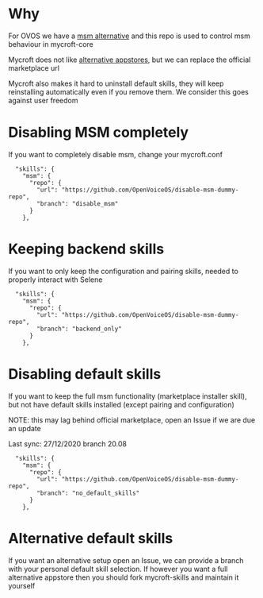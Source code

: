 # Why

For OVOS we have a [msm alternative](https://github.com/OpenVoiceOS/ovos_skill_manager) and this repo is used to control msm behaviour in mycroft-core

Mycroft does not like [alternative appstores](https://github.com/MycroftAI/mycroft-skills-manager/pull/75), but we can replace the official marketplace url

Mycroft also makes it hard to uninstall default skills, they will keep reinstalling automatically even if you remove them. We consider this goes against user freedom

# Disabling MSM completely

If you want to completely disable msm, change your mycroft.conf

```
  "skills": {
    "msm": {
      "repo": {
        "url": "https://github.com/OpenVoiceOS/disable-msm-dummy-repo",
        "branch": "disable_msm"
      }
    },
```


# Keeping backend skills

If you want to only keep the configuration and pairing skills, needed to properly interact with Selene

```
  "skills": {
    "msm": {
      "repo": {
        "url": "https://github.com/OpenVoiceOS/disable-msm-dummy-repo",
        "branch": "backend_only"
      }
    },
```

# Disabling default skills

If you want to keep the full msm functionality (marketplace installer skill), but not have default skills installed (except pairing and configuration)

NOTE: this may lag behind official marketplace, open an Issue if we are due an update

Last sync: 27/12/2020  branch 20.08

```
  "skills": {
    "msm": {
      "repo": {
        "url": "https://github.com/OpenVoiceOS/disable-msm-dummy-repo",
        "branch": "no_default_skills"
      }
    },
```

# Alternative default skills

If you want an alternative setup open an Issue, we can provide a branch with your personal default skill selection. If however you want a full alternative appstore then you should fork mycroft-skills and maintain it yourself


